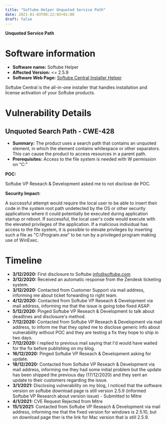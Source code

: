 ```yaml
---
title: "Softube Helper Unquoted Service Path"
date: 2021-01-03T00:22:03+01:00
draft: false
---
```


**Unquoted Service Path**

# Software information
* **Software name:** Softube Helper
* **Affected Version:** <= 2.5.9
* **Software Web Page:** [Softube Central Installer Helper](https://softubestorage.b-cdn.net/installerhelper/Softube%20Installer%20Helper%20Installer%20(64-bit)%202.5.9%200924f279.exe "Softube Central Installer Helper")

Softube Central is the all-in-one installer that handles installation and license activation of your Softube products.

# Vulnerability Details

## Unquoted Search Path - CWE-428

* **Summary:** The product uses a search path that contains an unquoted element, in which the element contains whitespace or other separators. This can cause the product to access resources in a parent path.
* **Prerequisites:** Access to the file system is needed with W permission on "C:\"

**POC:**

Softube VP Reseach & Development asked me to not disclose de POC.

**Security Impact:**

A successful attempt would require the local user to be able to insert their code in the system root path undetected by the OS or other security applications where it could potentially be executed during application startup or reboot. If successful, the local user's code would execute with the elevated privileges of the application.
If a malicious individual has access to the file system, it is possible to elevate privileges by inserting such a file as "C:\Program.exe" to be run by a privileged program making use of WinExec. 

# **Timeline**

* **3/12/2020:** First disclosure to Softube info@softube.com
* **3/12/2020:** Received an automatic response from the Zendesk ticketing system.
* **3/12/2020:** Contacted from Customer Support via mail address, informing me about ticket forwarding to right team. 
* **4/12/2020:** Contacted from Softube VP Reseach & Development via mail address, informing me that the issue is going tobe fixed ASAP.
* **5/12/2020:** Pinged Softube VP Reseach & Development to talk about deadlines and disclosure's method.
* **7/12/2020:** Contacted from Softube VP Reseach & Development via mail address, to inform me that they opted me to disclose generic info about vulnerability without POC and they are testing a fix they hope to ship in two days.
* **7/12/2020:** I replied to previous mail  saying that I'd would  have  waited for the fix before publishing on my blog.
* **16/12/2020:** Pinged Softube VP Reseach & Development asking for update.
* **18/12/2020:** Contacted from Softube VP Reseach & Development via mail address, informing me they had some initial problem but the update has been shipped the previous day (17/12/2020) and they sent an update to their customers regarding  the issue.
* **3/1/2021:** Disclosing vulnerability on my blog, I noticed that the software version on softube download page is still version 2.5.9 (informed Softube VP Research about version issue) - Submitted to Mitre
* **4/1/2021:** CVE Request Rejected from Mitre
* **15/1/2021:** Contacted from Softube VP Reseach & Development via mail address, informing me that the
fixed version for windows is 2.5.10, but on download page ther is the link for Mac version that is still 2.5.9.
